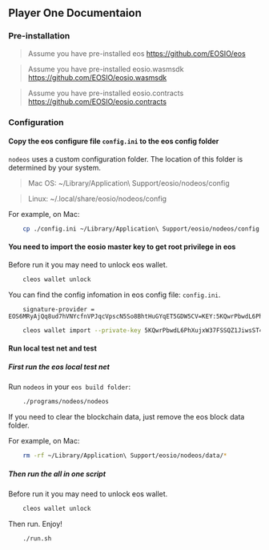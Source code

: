 ## Player One Documentaion

### Pre-installation

> Assume you have pre-installed eos https://github.com/EOSIO/eos

> Assume you have pre-installed eosio.wasmsdk https://github.com/EOSIO/eosio.wasmsdk

> Assume you have pre-installed eosio.contracts https://github.com/EOSIO/eosio.contracts

### Configuration

#### Copy the eos configure file `config.ini` to the eos config folder

`nodeos` uses a custom configuration folder. The location of this folder is determined by your system.

> Mac OS: ~/Library/Application\ Support/eosio/nodeos/config

> Linux: ~/.local/share/eosio/nodeos/config

For example, on Mac:

```bash
    cp ./config.ini ~/Library/Application\ Support/eosio/nodeos/config
```


#### You need to import the eosio master key to get root privilege in eos

Before run it you may need to unlock eos wallet.

```bash
    cleos wallet unlock
```
You can find the config infomation in eos config file: `config.ini`.

```config
    signature-provider = EOS6MRyAjQq8ud7hVNYcfnVPJqcVpscN5So8BhtHuGYqET5GDW5CV=KEY:5KQwrPbwdL6PhXujxW37FSSQZ1JiwsST4cqQzDeyXtP79zkvFD3
```
```bash
    cleos wallet import --private-key 5KQwrPbwdL6PhXujxW37FSSQZ1JiwsST4cqQzDeyXtP79zkvFD3
```

#### Run local test net and test

##### First run the eos local test net

Run `nodeos` in your `eos build folder`:

```bash
    ./programs/nodeos/nodeos
```
If you need to clear the blockchain data, just remove the eos block data folder.

For example, on Mac:
```bash
    rm -rf ~/Library/Application\ Support/eosio/nodeos/data/*
```

##### Then run the all in one script

Before run it you may need to unlock eos wallet.

```bash
    cleos wallet unlock
```

Then run. Enjoy!

```bash
    ./run.sh
```





